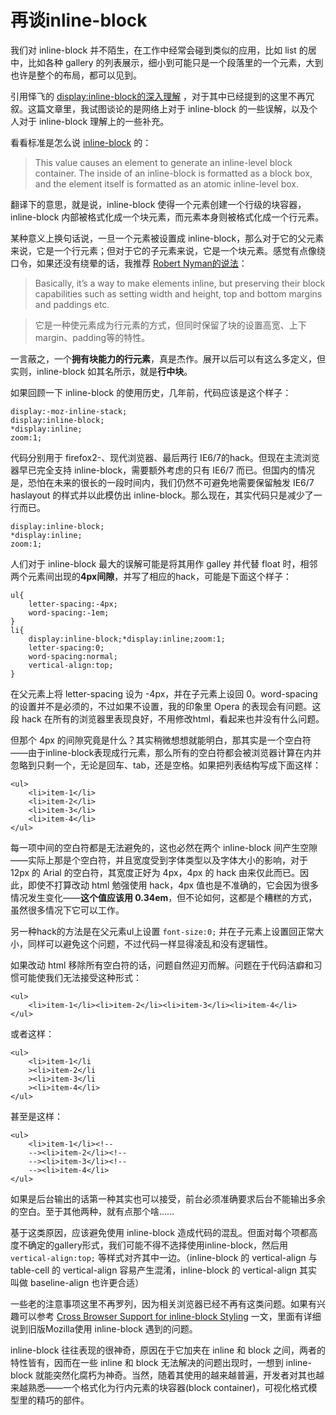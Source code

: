 # 再谈inline-block

我们对 inline-block 并不陌生，在工作中经常会碰到类似的应用，比如 list 的居中，比如各种 gallery  的列表展示，细小到可能只是一个段落里的一个元素，大到也许是整个的布局，都可以见到。

引用怿飞的 [display:inline-block的深入理解](http://www.planabc.net/2007/03/11/display_inline-block/) ，对于其中已经提到的这里不再冗叙。这篇文章里，我试图谈论的是网络上对于 inline-block 的一些误解，以及个人对于 inline-block 理解上的一些补充。

看看标准是怎么说 [inline-block](http://www.w3.org/TR/2010/WD-CSS2-20101207/visuren.html#value-def-inline-block) 的：

> This value causes an element to generate an inline-level block container. The inside of an inline-block is formatted as a block box, and the element itself is formatted as an atomic inline-level box.

翻译下的意思，就是说，inline-block 使得一个元素创建一个行级的块容器，inline-block 内部被格式化成一个块元素，而元素本身则被格式化成一个行元素。

某种意义上换句话说，一旦一个元素被设置成 inline-block，那么对于它的父元素来说，它是一个行元素；但对于它的子元素来说，它是一个块元素。感觉有点像绕口令，如果还没有绕晕的话，我推荐 [Robert Nyman的说法](http://robertnyman.com/2010/02/24/css-display-inline-block-why-it-rocks-and-why-it-sucks/)：

> Basically, it’s a way to make elements inline, but preserving their block capabilities such as setting width and height, top and bottom margins and paddings etc.

> 它是一种使元素成为行元素的方式，但同时保留了块的设置高宽、上下margin、padding等的特性。

一言蔽之，一个**拥有块能力的行元素**，真是杰作。展开以后可以有这么多定义，但实则，inline-block 如其名所示，就是**行中块**。

如果回顾一下 inline-block 的使用历史，几年前，代码应该是这个样子：
```
display:-moz-inline-stack;
display:inline-block;
*display:inline;
zoom:1;
```
代码分别用于 firefox2-、现代浏览器、最后两行 IE6/7的hack。但现在主流浏览器早已完全支持 inline-block，需要额外考虑的只有 IE6/7 而已。但国内的情况是，恐怕在未来的很长的一段时间内，我们仍然不可避免地需要保留触发 IE6/7 haslayout 的样式并以此模仿出 inline-block。那么现在，其实代码只是减少了一行而已。
```
display:inline-block;
*display:inline;
zoom:1;
```

人们对于 inline-block 最大的误解可能是将其用作 galley 并代替 float 时，相邻两个元素间出现的**4px间隙**，并写了相应的hack，可能是下面这个样子：
```
ul{
	letter-spacing:-4px;
	word-spacing:-1em;
}
li{
	display:inline-block;*display:inline;zoom:1;
	letter-spacing:0;
	word-spacing:normal;
	vertical-align:top;
}
```

在父元素上将 letter-spacing 设为 -4px，并在子元素上设回 0。word-spacing 的设置并不是必须的，不过如果不设置，我的印象里 Opera 的表现会有问题。这段 hack 在所有的浏览器里表现良好，不用修改html，看起来也并没有什么问题。

但那个 4px 的间隙究竟是什么？其实稍微想想就能明白，那其实是一个空白符——由于inline-block表现成行元素，那么所有的空白符都会被浏览器计算在内并忽略到只剩一个，无论是回车、tab，还是空格。如果把列表结构写成下面这样：
```
<ul>
	<li>item-1</li>
	<li>item-2</li>
	<li>item-3</li>
	<li>item-4</li>
</ul>
```
每一项中间的空白符都是无法避免的，这也必然在两个 inline-block 间产生空隙——实际上那是个空白符，并且宽度受到字体类型以及字体大小的影响，对于 12px 的 Arial 的空白符，其宽度正好为 4px，4px 的 hack 由来仅此而已。因此，即使不打算改动 html 勉强使用 hack，4px 值也是不准确的，它会因为很多情况发生变化——**这个值应该用 0.34em**，但不论如何，这都是个糟糕的方式，虽然很多情况下它可以工作。

另一种hack的方法是在父元素ul上设置 `font-size:0;` 并在子元素上设置回正常大小，同样可以避免这个问题，不过代码一样显得凌乱和没有逻辑性。

如果改动 html 移除所有空白符的话，问题自然迎刃而解。问题在于代码洁癖和习惯可能使我们无法接受这种形式：
```
<ul>
	<li>item-1</li><li>item-2</li><li>item-3</li><li>item-4</li>
</ul>
```
或者这样：
```
<ul>
	<li>item-1</li
	><li>item-2</li
	><li>item-3</li
	><li>item-4</li>
</ul>
```
甚至是这样：
```
<ul>
	<li>item-1</li><!--
	--><li>item-2</li><!--
	--><li>item-3</li><!--
	--><li>item-4</li>
</ul>
```
如果是后台输出的话第一种其实也可以接受，前台必须准确要求后台不能输出多余的空白。至于其他两种，就有点那个啥......

基于这类原因，应该避免使用 inline-block 造成代码的混乱。但面对每个项都高度不确定的gallery形式，我们可能不得不选择使用inline-block，然后用  `vertical-align:top;` 等样式对齐其中一边。（inline-block 的 vertical-align 与 table-cell 的 vertical-align 容易产生混淆，inline-block 的 vertical-align 其实叫做 baseline-align 也许更合适）

一些老的注意事项这里不再罗列，因为相关浏览器已经不再有这类问题。如果有兴趣可以参考 [Cross Browser Support for inline-block Styling](http://foohack.com/2007/11/cross-browser-support-for-inline-block-styling/) 一文，里面有详细说到旧版Mozilla使用 inline-block 遇到的问题。


inline-block 往往表现的很神奇，原因在于它加夹在 inline 和 block 之间，两者的特性皆有，因而在一些 inline 和 block 无法解决的问题出现时，一想到 inline-block 就能突然化腐朽为神奇。当然，随着其使用的越来越普遍，开发者对其也越来越熟悉——一个格式化为行内元素的块容器(block container)，可视化格式模型里的精巧的部件。
